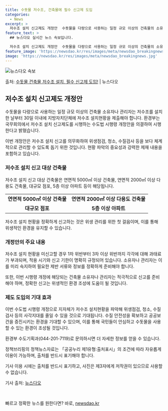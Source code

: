 ```yaml
---
title: 수돗물 저수조, 건축물에 필수 신고제 도입
categories:
  - News
excerpt: >
  저수조 설치 신고제도 개정안  수돗물을 다량으로 사용하는 일정 규모 이상의 건축물의 소유자나 관리자는 저수조…
feature_text: >
  ## 뉴스다오 실시간 뉴스 속보입니다.

  저수조 설치 신고제도 개정안  수돗물을 다량으로 사용하는 일정 규모 이상의 건축물의 소유자나 관리자는 저수조…
feature_image: 'https://newsdao.kr/res/images/meta/newsdao_breakingnews.jpg'
image: 'https://newsdao.kr/res/images/meta/newsdao_breakingnews.jpg'
---
```


![뉴스다오 속보](https://newsdao.kr/res/images/meta/newsdao_breakingnews.jpg)

<p>출처: <a href="https://newsdao.kr/4559" rel="dofollow">수돗물 건축물 저수조 설치, 필수 신고제 도입!</a> | 뉴스다오</p>

<h2 data-ke-size="size26">저수조 설치 신고제도 개정안</h2>
수돗물을 다량으로 사용하는 일정 규모 이상의 건축물 소유자나 관리자는 저수조를 설치한 날부터 30일 이내에 지방자치단체에 저수조 설치현황을 제출해야 합니다. 환경부는 국무회의에서 저수조 설치 신고제도를 시행하는 수도법 시행령 개정안을 의결하여 시행한다고 밝혔습니다.

<p data-ke-size="size16">이번 개정안은 저수조 설치 신고를 의무화하여 위생점검, 청소, 수질검사 등을 보다 체계적으로 관리할 수 있도록 돕기 위한 것입니다. 현황 파악의 중요성과 강력한 제재 내용을 포함하고 있습니다.</p>

<h3>저수조 설치 신고 대상 건축물</h3>
저수조 설치 신고 대상 건축물은 연면적 5000㎡ 이상 건축물, 연면적 2000㎡ 이상 다용도 건축물, 대규모 점포, 5층 이상 아파트 등이 해당됩니다.

<table>
	<tr>
		<td style="text-align: center; height: 17px;"><b>연면적 5000㎡ 이상 건축물</b></td>
		<td style="text-align: center; height: 17px;"><b>연면적 2000㎡ 이상 다용도 건축물</b></td>
	</tr>
	<tr>
		<td style="text-align: center; height: 17px;"><b>대규모 점포</b></td>
		<td style="text-align: center; height: 17px;"><b>5층 이상 아파트</b></td>
	</tr>
</table>

<p data-ke-size="size16">저수조 설치 현황을 정확하게 신고하는 것은 위생 관리를 위한 첫 걸음이며, 이를 통해 위생적인 환경을 유지할 수 있습니다.</p>

<h3>개정안의 주요 내용</h3>
저수조 설치 현황을 미신고할 경우 1차 위반부터 3차 이상 위반까지 각각에 대해 과태료가 부과되며, 적용 시기와 신고 기한이 명확히 규정되어 있습니다. 소유자나 관리자는 이를 미리 숙지하여 필요한 제반 서류와 정보를 정확하게 준비해야 합니다.

<p data-ke-size="size16">또한, 이번 시행령 개정에 해당되는 건축물 소유자나 관리자는 적극적으로 신고를 준비해야 하며, 정확한 신고는 위생적인 환경 조성에 도움이 될 것입니다.</p>

<h3>제도 도입의 기대 효과</h3>
이번 수도법 시행령 개정으로 지자체가 저수조 설치현황을 파악해 위생점검, 청소, 수질검사 등의 사각지대를 줄일 수 있을 것으로 기대됩니다. 수질 안전성을 확보하고 공공보건을 증진시키는 환경을 기대할 수 있으며, 이를 통해 국민들이 안심하고 수돗물을 사용할 수 있는 환경이 조성될 것입니다.

<p data-ke-size="size16">환경부 수도기획과(044-201-7119)로 문의하시면 더 자세한 정보를 얻을 수 있습니다.</p>
<p data-ke-size="size16">정책브리핑의 정책뉴스자료는 「공공누리 제1유형:출처표시」의 조건에 따라 자유롭게 이용이 가능하며, 출처를 반드시 표기해야 합니다.</p>
<p data-ke-size="size16">기사 이용 시에는 출처를 반드시 표기하고, 사진은 제3자에게 저작권이 있으므로 사용할 수 없습니다.</p>
<p data-ke-size="size16">기사 출처: <a href="https://newsdao.kr/4559">뉴스다오</a></p>
<p data-ke-size="size16">&nbsp;</p> 

빠르고 정확한 뉴스를 원한다면? 바로, <a href="https://newsdao.kr" rel="dofollow">newsdao.kr</a>



